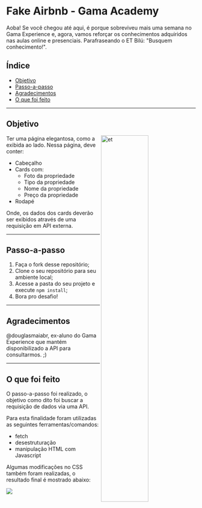 # Fake Airbnb - Gama Academy

Aoba! Se você chegou até aqui, é porque sobreviveu mais uma semana no Gama Experience e, agora, vamos reforçar os conhecimentos adquiridos nas aulas online e presenciais. Parafraseando o ET Bilú: "Busquem conhecimento!".

## Índice

- [Objetivo](#-objetivo)
- [Passo-a-passo](#-passo-a-passo)
- [Agradecimentos](#-agradecimentos)
- [O que foi feito](#-o-que-foi-feito)

---

## Objetivo

<img src="./src/screenshot.png" alt="et" height="50%" width="50%" align="right" />

Ter uma página elegantosa, como a exibida ao lado. Nessa página, deve conter:

- Cabeçalho
- Cards com:
  - Foto da propriedade
  - Tipo da propriedade
  - Nome da propriedade
  - Preço da propriedade
- Rodapé

Onde, os dados dos cards deverão ser exibidos através de uma requisição em API externa.

---

## Passo-a-passo

1. Faça o fork desse repositório;
2. Clone o seu repositório para seu ambiente local;
3. Acesse a pasta do seu projeto e execute `npm install`;
4. Bora pro desafio!

---

## Agradecimentos

@douglasmaiabr, ex-aluno do Gama Experience que mantém disponibilizado a API para consultarmos. ;)

---

## O que foi feito

O passo-a-passo foi realizado, o objetivo como dito foi buscar a requisição de dados via uma API.

Para esta finalidade foram utilizadas as seguintes ferramentas/comandos:

- fetch
- desestruturação
- manipulação HTML com Javascript

Algumas modificações no CSS também foram realizadas, o resultado final é mostrado abaixo:

<img src='src/final.gif'/>
